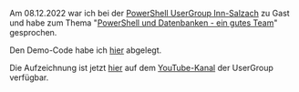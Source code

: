 Am 08.12.2022 war ich bei der [PowerShell UserGroup Inn-Salzach](https://www.meetup.com/de-DE/PowerShell-UserGroup-Inn-Salzach) zu Gast und habe zum Thema "[PowerShell und Datenbanken - ein gutes Team](https://www.meetup.com/de-DE/PowerShell-UserGroup-Inn-Salzach/events/289186268)" gesprochen.

Den Demo-Code habe ich [hier](2022-12-08-PowerShell_und_Datenbanken.ps1) abgelegt.

Die Aufzeichnung ist jetzt [hier](https://youtu.be/6MjCXOzRtwk) auf dem [YouTube-Kanal](https://www.youtube.com/@powershellusergroupinn-sal4778) der UserGroup verfügbar.

